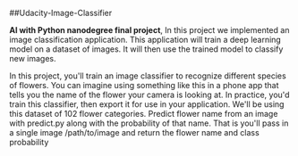 ##Udacity-Image-Classifier

**AI with Python nanodegree final project**, In this project we implemented an image classification application. This application will train a deep learning model on a dataset of images. It will then use the trained model to classify new images.

In this project, you'll train an image classifier to recognize different species of flowers. You can imagine using something like this in a phone app that tells you the name of the flower your camera is looking at. In practice, you'd train this classifier, then export it for use in your application. We'll be using this dataset of 102 flower categories. Predict flower name from an image with predict.py along with the probability of that name. That is you'll pass in a single image /path/to/image and return the flower name and class probability
